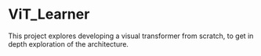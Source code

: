 # ViT_Learner
This project explores developing a visual transformer from scratch, to get in depth exploration of the architecture.
